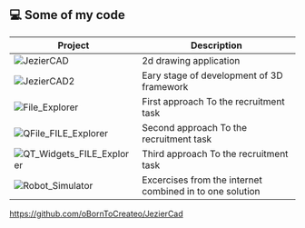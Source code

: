 ## 💻 Some of my code

| Project | Description |
| ------------- | ------------- |
| ![JezierCAD](https://github.com/oBornToCreateo/JezierCAD)  | 2d drawing application |
| ![JezierCAD2](https://github.com/oBornToCreateo/JezierCAD2)  | Eary stage of development of 3D framework  |
| ![File_Explorer](https://github.com/oBornToCreateo/File_Explorer) | First approach To the recruitment task  |
| ![QFile_FILE_Explorer](https://github.com/oBornToCreateo/QT_FILE_Explorer) | Second approach To the recruitment task  |
| ![QT_Widgets_FILE_Explorer](https://github.com/oBornToCreateo/QT_Widgets_FILE_Explorer) | Third approach To the recruitment task  |
| ![Robot_Simulator](https://github.com/oBornToCreateo/WEB-EXCERCISES)  | Excercises from the internet combined in to one solution  |
 


https://github.com/oBornToCreateo/JezierCad
 
